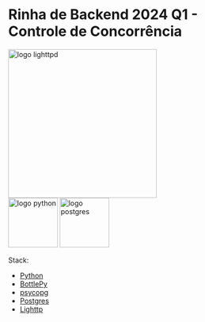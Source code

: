 # Rinha de Backend 2024 Q1 - Controle de Concorrência

<img src="https://upload.wikimedia.org/wikipedia/commons/d/da/Lighttpd2.png" alt="logo lighttpd" width="300" height="auto">
<br />
<img src="https://upload.wikimedia.org/wikipedia/commons/thumb/c/c3/Python-logo-notext.svg/800px-Python-logo-notext.svg.png" alt="logo python" width="100" height="auto">
<img src="https://upload.wikimedia.org/wikipedia/commons/2/29/Postgresql_elephant.svg" alt="logo postgres" width="100" height="auto">


Stack:
- [Python](https://www.python.org)
- [BottlePy](https://bottlepy.org)
- [psycopg](https://www.psycopg.org)
- [Postgres](https://www.postgresql.org)
- [Lighttp](https://www.lighttpd.net)
